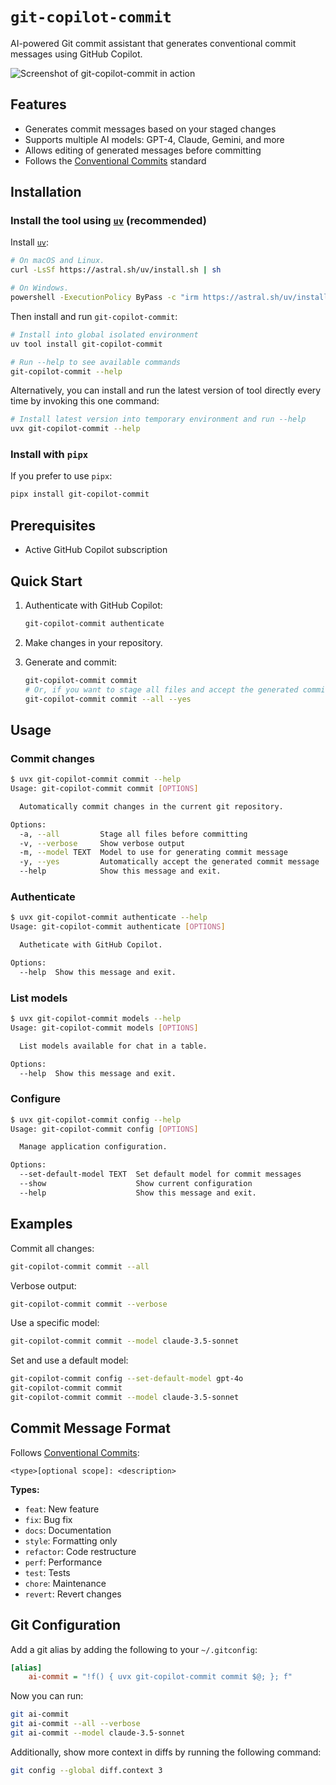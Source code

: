 # `git-copilot-commit`

AI-powered Git commit assistant that generates conventional commit messages using GitHub Copilot.

![Screenshot of git-copilot-commit in action](https://github.com/user-attachments/assets/6a6d70a6-6060-44e6-8cf4-a6532e9e9142)

## Features

- Generates commit messages based on your staged changes
- Supports multiple AI models: GPT-4, Claude, Gemini, and more
- Allows editing of generated messages before committing
- Follows the [Conventional Commits](https://www.conventionalcommits.org/) standard

## Installation

### Install the tool using [`uv`] (recommended)

Install [`uv`]:

```bash
# On macOS and Linux.
curl -LsSf https://astral.sh/uv/install.sh | sh

# On Windows.
powershell -ExecutionPolicy ByPass -c "irm https://astral.sh/uv/install.ps1 | iex"
```

Then install and run `git-copilot-commit`:

```bash
# Install into global isolated environment
uv tool install git-copilot-commit

# Run --help to see available commands
git-copilot-commit --help
```

Alternatively, you can install and run the latest version of tool directly every time by invoking
this one command:

```bash
# Install latest version into temporary environment and run --help
uvx git-copilot-commit --help
```

[`uv`]: https://github.com/astral-sh/uv

### Install with `pipx`

If you prefer to use `pipx`:

```bash
pipx install git-copilot-commit
```

## Prerequisites

- Active GitHub Copilot subscription

## Quick Start

1. Authenticate with GitHub Copilot:

   ```bash
   git-copilot-commit authenticate
   ```

2. Make changes in your repository.

3. Generate and commit:

   ```bash
   git-copilot-commit commit
   # Or, if you want to stage all files and accept the generated commit message, use:
   git-copilot-commit commit --all --yes
   ```

## Usage

### Commit changes

```bash
$ uvx git-copilot-commit commit --help
Usage: git-copilot-commit commit [OPTIONS]

  Automatically commit changes in the current git repository.

Options:
  -a, --all         Stage all files before committing
  -v, --verbose     Show verbose output
  -m, --model TEXT  Model to use for generating commit message
  -y, --yes         Automatically accept the generated commit message
  --help            Show this message and exit.
```

### Authenticate

```bash
$ uvx git-copilot-commit authenticate --help
Usage: git-copilot-commit authenticate [OPTIONS]

  Autheticate with GitHub Copilot.

Options:
  --help  Show this message and exit.
```

### List models

```bash
$ uvx git-copilot-commit models --help
Usage: git-copilot-commit models [OPTIONS]

  List models available for chat in a table.

Options:
  --help  Show this message and exit.
```

### Configure

```bash
$ uvx git-copilot-commit config --help
Usage: git-copilot-commit config [OPTIONS]

  Manage application configuration.

Options:
  --set-default-model TEXT  Set default model for commit messages
  --show                    Show current configuration
  --help                    Show this message and exit.
```

## Examples

Commit all changes:

```bash
git-copilot-commit commit --all
```

Verbose output:

```bash
git-copilot-commit commit --verbose
```

Use a specific model:

```bash
git-copilot-commit commit --model claude-3.5-sonnet
```

Set and use a default model:

```bash
git-copilot-commit config --set-default-model gpt-4o
git-copilot-commit commit
git-copilot-commit commit --model claude-3.5-sonnet
```

## Commit Message Format

Follows [Conventional Commits](https://www.conventionalcommits.org/):

```plaintext
<type>[optional scope]: <description>
```

**Types:**

- `feat`: New feature
- `fix`: Bug fix
- `docs`: Documentation
- `style`: Formatting only
- `refactor`: Code restructure
- `perf`: Performance
- `test`: Tests
- `chore`: Maintenance
- `revert`: Revert changes

## Git Configuration

Add a git alias by adding the following to your `~/.gitconfig`:

```ini
[alias]
    ai-commit = "!f() { uvx git-copilot-commit commit $@; }; f"
```

Now you can run:

```bash
git ai-commit
git ai-commit --all --verbose
git ai-commit --model claude-3.5-sonnet
```

Additionally, show more context in diffs by running the following command:

```bash
git config --global diff.context 3
```
